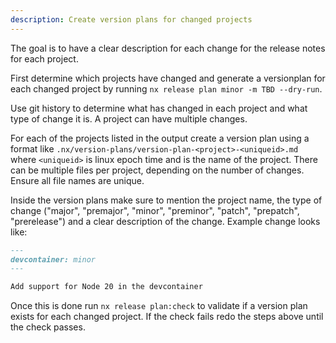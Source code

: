 ```yaml
---
description: Create version plans for changed projects
---
```


The goal is to have a clear description for each change for the release notes for each project. 

First determine which projects have changed and generate a versionplan for each changed project by running `nx release plan minor -m TBD --dry-run`.

Use git history to determine what has changed in each project and what type of change it is. A project can have multiple changes.

For each of the projects listed in the output create a version plan using a format like `.nx/version-plans/version-plan-<project>-<uniqueid>.md` where `<uniqueid>` is linux epoch time and <project> is the name of the project. There can be multiple files per project, depending on the number of changes. Ensure all file names are unique.

Inside the version plans make sure to mention the project name, the type of change ("major", "premajor", "minor", "preminor", "patch", "prepatch", "prerelease") and a clear description of the change. Example change looks like:

```markdown
---
devcontainer: minor
---

Add support for Node 20 in the devcontainer
```

Once this is done run `nx release plan:check` to validate if a version plan exists for each changed project. If the check fails redo the steps above until the check passes.